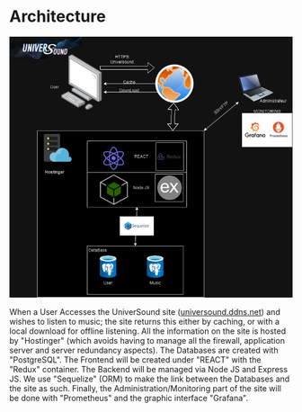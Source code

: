 # Architecture

![Architecture FLux Universound.jpg](Architecture_FLux_Universound.jpg)

When a User Accesses the UniverSound site ([universound.ddns.net](http://universound.ddns.net/)) and wishes to listen to music; the site returns this either by caching, or with a local download for offline listening. All the information on the site is hosted by "Hostinger" (which avoids having to manage all the firewall, application server and server redundancy aspects). The Databases are created with "PostgreSQL". The Frontend will be created under "REACT" with the "Redux" container. The Backend will be managed via Node JS and Express JS. We use "Sequelize" (ORM) to make the link between the Databases and the site as such. Finally, the Administration/Monitoring part of the site will be done with "Prometheus" and the graphic interface "Grafana".